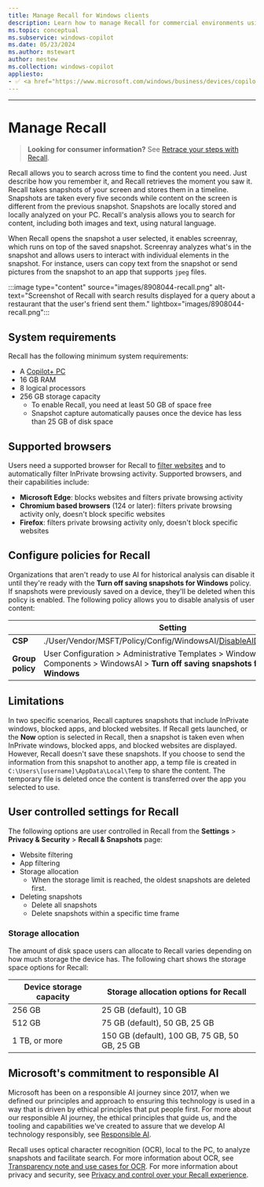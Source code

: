 ```yaml
---
title: Manage Recall for Windows clients
description: Learn how to manage Recall for commercial environments using MDM and group policy. Learn about Recall features.
ms.topic: conceptual
ms.subservice: windows-copilot
ms.date: 05/23/2024
ms.author: mstewart
author: mestew
ms.collection: windows-copilot
appliesto:
- ✅ <a href="https://www.microsoft.com/windows/business/devices/copilot-plus-pcs#copilot-plus-pcs" target="_blank">Copilot+ PCs</a>
---
```

---

# Manage Recall
<!--8908044-->
>**Looking for consumer information?** See [Retrace your steps with Recall](https://support.microsoft.com/windows/retrace-your-steps-with-recall-aa03f8a0-a78b-4b3e-b0a1-2eb8ac48701c).

Recall allows you to search across time to find the content you need. Just describe how you remember it, and Recall retrieves the moment you saw it. Recall takes snapshots of your screen and stores them in a timeline. Snapshots are taken every five seconds while content on the screen is different from the previous snapshot. Snapshots are locally stored and locally analyzed on your PC. Recall's analysis allows you to search for content, including both images and text, using natural language.

When Recall opens the snapshot a user selected, it enables screenray, which runs on top of the saved snapshot. Screenray analyzes what's in the snapshot and allows users to interact with individual elements in the snapshot. For instance, users can copy text from the snapshot or send pictures from the snapshot to an app that supports `jpeg` files.

:::image type="content" source="images/8908044-recall.png" alt-text="Screenshot of Recall with search results displayed for a query about a restaurant that the user's friend sent them." lightbox="images/8908044-recall.png":::

## System requirements
Recall has the following minimum system requirements:

- A [Copilot+ PC](https://www.microsoft.com/windows/business/devices/copilot-plus-pcs#copilot-plus-pcs)
- 16 GB RAM
- 8 logical processors
- 256 GB storage capacity
  - To enable Recall, you need at least 50 GB of space free
  - Snapshot capture automatically pauses once the device has less than 25 GB of disk space

## Supported browsers

Users need a supported browser for Recall to [filter websites](#user-controlled-settings-for-recall) and to automatically filter InPrivate browsing activity. Supported browsers, and their capabilities include:

- **Microsoft Edge**: blocks websites and filters private browsing activity
- **Chromium based browsers** (124 or later): filters private browsing activity only, doesn't block specific websites
- **Firefox**: filters private browsing activity only, doesn't block specific websites

## Configure policies for Recall

Organizations that aren't ready to use AI for historical analysis can disable it until they're ready with the **Turn off saving snapshots for Windows** policy. If snapshots were previously saved on a device, they'll be deleted when this policy is enabled. The following policy allows you to disable analysis of user content:

| &nbsp; | Setting  |
|---|---|
| **CSP** | ./User/Vendor/MSFT/Policy/Config/WindowsAI/[DisableAIDataAnalysis](mdm/policy-csp-windowsai.md#disableaidataanalysis) |
| **Group policy** | User Configuration > Administrative Templates > Windows Components > WindowsAI > **Turn off saving snapshots for Windows** |

## Limitations

In two specific scenarios, Recall captures snapshots that include InPrivate windows, blocked apps, and blocked websites. If Recall gets launched, or the **Now** option is selected in Recall, then a snapshot is taken even when InPrivate windows, blocked apps, and blocked websites are displayed. However, Recall doesn't save these snapshots. If you choose to send the information from this snapshot to another app, a temp file is created in `C:\Users\[username]\AppData\Local\Temp` to share the content. The temporary file is deleted once the content is transferred over the app you selected to use.

## User controlled settings for Recall

The following options are user controlled in Recall from the **Settings** > **Privacy & Security** > **Recall & Snapshots** page:

- Website filtering
- App filtering
- Storage allocation
    - When the storage limit is reached, the oldest snapshots are deleted first.
- Deleting snapshots
    - Delete all snapshots
    - Delete snapshots within a specific time frame


### Storage allocation

The amount of disk space users can allocate to Recall varies depending on how much storage the device has. The following chart shows the storage space options for Recall:

| Device storage capacity | Storage allocation options for Recall |
|---|---|
| 256 GB | 25 GB (default), 10 GB |
| 512 GB | 75 GB (default), 50 GB, 25 GB |
| 1 TB, or more | 150 GB (default), 100 GB, 75 GB, 50 GB, 25 GB |


## Microsoft's commitment to responsible AI

Microsoft has been on a responsible AI journey since 2017, when we defined our principles and approach to ensuring this technology is used in a way that is driven by ethical principles that put people first. For more about our responsible AI journey, the ethical principles that guide us, and the tooling and capabilities we've created to assure that we develop AI technology responsibly, see [Responsible AI](https://www.microsoft.com/ai/responsible-ai).

Recall uses optical character recognition (OCR), local to the PC, to analyze snapshots and facilitate search. For more information about OCR, see [Transparency note and use cases for OCR](/legal/cognitive-services/computer-vision/ocr-transparency-note). For more information about privacy and security, see [Privacy and control over your Recall experience](https://support.microsoft.com/windows/privacy-and-control-over-your-recall-experience-d404f672-7647-41e5-886c-a3c59680af15).
